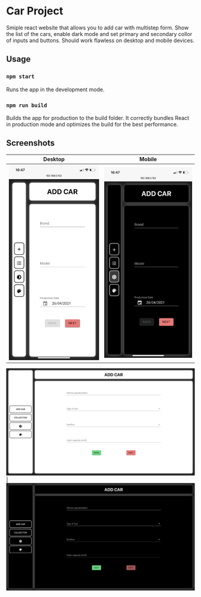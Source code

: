 # Car Project

Smiple react website that allows you to add car with multistep form.
Show the list of the cars, enable dark mode and set primary and secondary collor of inputs and buttons. Should work flawless on desktop and mobile devices.

## Usage

### `npm start`

Runs the app in the development mode.

### `npm run build`

Builds the app for production to the build folder.
It correctly bundles React in production mode and optimizes the build for the best performance.

## Screenshots
Desktop | Mobile
--------|-------
![Mobile](/screenshots/mobile-1.PNG) | ![Mobile](/screenshots/mobile-2.PNG)

![Desktop](/screenshots/desktop-1.png) | ![Desktop](/screenshots/desktop-2.png)
